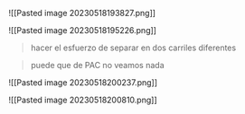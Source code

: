 ![[Pasted image 20230518193827.png]]

![[Pasted image 20230518195226.png]]
 > hacer el esfuerzo de separar en dos carriles diferentes
 
 > puede que de PAC no veamos nada
 
 ![[Pasted image 20230518200237.png]]

![[Pasted image 20230518200810.png]]
